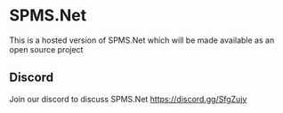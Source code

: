 # SPMS.Net 

This is a hosted version of SPMS.Net which will be made available as an open source project


## Discord

Join our discord to discuss SPMS.Net https://discord.gg/SfgZujv
